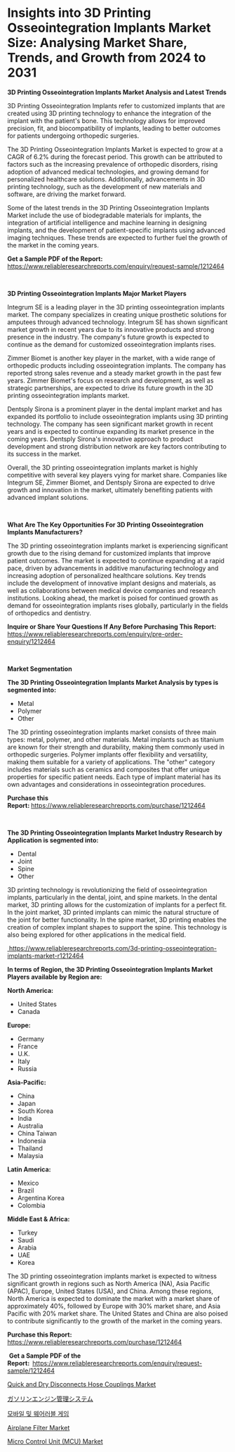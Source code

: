 <p><h1>Insights into 3D Printing Osseointegration Implants Market Size: Analysing Market Share, Trends, and Growth from 2024 to 2031</h1></p><p><strong>3D Printing Osseointegration Implants Market Analysis and Latest Trends</strong></p>
<p><p>3D Printing Osseointegration Implants refer to customized implants that are created using 3D printing technology to enhance the integration of the implant with the patient's bone. This technology allows for improved precision, fit, and biocompatibility of implants, leading to better outcomes for patients undergoing orthopedic surgeries.</p><p>The 3D Printing Osseointegration Implants Market is expected to grow at a CAGR of 6.2% during the forecast period. This growth can be attributed to factors such as the increasing prevalence of orthopedic disorders, rising adoption of advanced medical technologies, and growing demand for personalized healthcare solutions. Additionally, advancements in 3D printing technology, such as the development of new materials and software, are driving the market forward.</p><p>Some of the latest trends in the 3D Printing Osseointegration Implants Market include the use of biodegradable materials for implants, the integration of artificial intelligence and machine learning in designing implants, and the development of patient-specific implants using advanced imaging techniques. These trends are expected to further fuel the growth of the market in the coming years.</p></p>
<p><strong>Get a Sample PDF of the Report:&nbsp;</strong> <a href="https://www.reliableresearchreports.com/enquiry/request-sample/1212464">https://www.reliableresearchreports.com/enquiry/request-sample/1212464</a></p>
<p>&nbsp;</p>
<p><strong>3D Printing Osseointegration Implants Major Market Players</strong></p>
<p><p>Integrum SE is a leading player in the 3D printing osseointegration implants market. The company specializes in creating unique prosthetic solutions for amputees through advanced technology. Integrum SE has shown significant market growth in recent years due to its innovative products and strong presence in the industry. The company's future growth is expected to continue as the demand for customized osseointegration implants rises.</p><p>Zimmer Biomet is another key player in the market, with a wide range of orthopedic products including osseointegration implants. The company has reported strong sales revenue and a steady market growth in the past few years. Zimmer Biomet's focus on research and development, as well as strategic partnerships, are expected to drive its future growth in the 3D printing osseointegration implants market.</p><p>Dentsply Sirona is a prominent player in the dental implant market and has expanded its portfolio to include osseointegration implants using 3D printing technology. The company has seen significant market growth in recent years and is expected to continue expanding its market presence in the coming years. Dentsply Sirona's innovative approach to product development and strong distribution network are key factors contributing to its success in the market.</p><p>Overall, the 3D printing osseointegration implants market is highly competitive with several key players vying for market share. Companies like Integrum SE, Zimmer Biomet, and Dentsply Sirona are expected to drive growth and innovation in the market, ultimately benefiting patients with advanced implant solutions.</p></p>
<p>&nbsp;</p>
<p><strong>What Are The Key Opportunities For 3D Printing Osseointegration Implants Manufacturers?</strong></p>
<p><p>The 3D printing osseointegration implants market is experiencing significant growth due to the rising demand for customized implants that improve patient outcomes. The market is expected to continue expanding at a rapid pace, driven by advancements in additive manufacturing technology and increasing adoption of personalized healthcare solutions. Key trends include the development of innovative implant designs and materials, as well as collaborations between medical device companies and research institutions. Looking ahead, the market is poised for continued growth as demand for osseointegration implants rises globally, particularly in the fields of orthopedics and dentistry.</p></p>
<p><strong>Inquire or Share Your Questions If Any Before Purchasing This Report:</strong> <a href="https://www.reliableresearchreports.com/enquiry/pre-order-enquiry/1212464">https://www.reliableresearchreports.com/enquiry/pre-order-enquiry/1212464</a></p>
<p>&nbsp;</p>
<p><strong>Market Segmentation</strong></p>
<p><strong>The 3D Printing Osseointegration Implants Market Analysis by types is segmented into:</strong></p>
<p><ul><li>Metal</li><li>Polymer</li><li>Other</li></ul></p>
<p><p>The 3D printing osseointegration implants market consists of three main types: metal, polymer, and other materials. Metal implants such as titanium are known for their strength and durability, making them commonly used in orthopedic surgeries. Polymer implants offer flexibility and versatility, making them suitable for a variety of applications. The "other" category includes materials such as ceramics and composites that offer unique properties for specific patient needs. Each type of implant material has its own advantages and considerations in osseointegration procedures.</p></p>
<p><strong>Purchase this Report:&nbsp;</strong><a href="https://www.reliableresearchreports.com/purchase/1212464">https://www.reliableresearchreports.com/purchase/1212464</a></p>
<p>&nbsp;</p>
<p><strong>The 3D Printing Osseointegration Implants Market Industry Research by Application is segmented into:</strong></p>
<p><ul><li>Dental</li><li>Joint</li><li>Spine</li><li>Other</li></ul></p>
<p><p>3D printing technology is revolutionizing the field of osseointegration implants, particularly in the dental, joint, and spine markets. In the dental market, 3D printing allows for the customization of implants for a perfect fit. In the joint market, 3D printed implants can mimic the natural structure of the joint for better functionality. In the spine market, 3D printing enables the creation of complex implant shapes to support the spine. This technology is also being explored for other applications in the medical field.</p></p>
<p><a href="https://www.reliableresearchreports.com/3d-printing-osseointegration-implants-market-r1212464">&nbsp;https://www.reliableresearchreports.com/3d-printing-osseointegration-implants-market-r1212464</a></p>
<p><strong>In terms of Region, the 3D Printing Osseointegration Implants Market Players available by Region are:</strong></p>
<p>
    <p> <strong> North America: </strong>
        <ul>
            <li>United States</li>
            <li>Canada</li>
        </ul>
        </p> 
    <p> <strong> Europe: </strong>
        <ul>
            <li>Germany</li>
            <li>France</li>
            <li>U.K.</li>
            <li>Italy</li>
            <li>Russia</li>
        </ul>
        </p> 
    <p> <strong> Asia-Pacific: </strong>
        <ul>
            <li>China</li>
            <li>Japan</li>
            <li>South Korea</li>
            <li>India</li>
            <li>Australia</li>
            <li>China Taiwan</li>
            <li>Indonesia</li>
            <li>Thailand</li>
            <li>Malaysia</li>
        </ul>
        </p> 
    <p> <strong> Latin America: </strong>
        <ul>
            <li>Mexico</li>
            <li>Brazil</li>
            <li>Argentina Korea</li>
            <li>Colombia</li>
        </ul>
        </p> 
    <p> <strong> Middle East & Africa: </strong>
        <ul>
            <li>Turkey</li>
            <li>Saudi</li>
            <li>Arabia</li>
            <li>UAE</li>
            <li>Korea</li>
        </ul>
    </p>
    </p>
<p><p>The 3D printing osseointegration implants market is expected to witness significant growth in regions such as North America (NA), Asia Pacific (APAC), Europe, United States (USA), and China. Among these regions, North America is expected to dominate the market with a market share of approximately 40%, followed by Europe with 30% market share, and Asia Pacific with 20% market share. The United States and China are also poised to contribute significantly to the growth of the market in the coming years.</p></p>
<p><strong>Purchase this Report: </strong><a href="https://www.reliableresearchreports.com/purchase/1212464">https://www.reliableresearchreports.com/purchase/1212464</a></p>
<p>&nbsp;<strong>Get a Sample PDF of the Report:&nbsp;&nbsp;</strong><a href="https://www.reliableresearchreports.com/enquiry/request-sample/1212464">https://www.reliableresearchreports.com/enquiry/request-sample/1212464</a></p>
<p><strong></strong></p>
<p><p><a href="https://github.com/IsmaelBlick2023/Market-Research-Report-List-1/blob/main/quick-and-dry-disconnects-hose-couplings-market.md">Quick and Dry Disconnects Hose Couplings Market</a></p><p><a href="https://github.com/bucuel854722/Market-Research-Report-List-2/blob/main/3760087102197.md">ガソリンエンジン管理システム</a></p><p><a href="https://github.com/Edwards13Jessica/Market-Research-Report-List-1/blob/main/669442195734.md">모바일 및 웨어러블 게임</a></p><p><a href="https://github.com/DarrenSipes1990/Market-Research-Report-List-1/blob/main/airplane-filter-market.md">Airplane Filter Market</a></p><p><a href="https://issuu.com/reportprime-2/docs/micro-control-unit-mcu-market-size-2030.pptx">Micro Control Unit (MCU) Market</a></p></p>